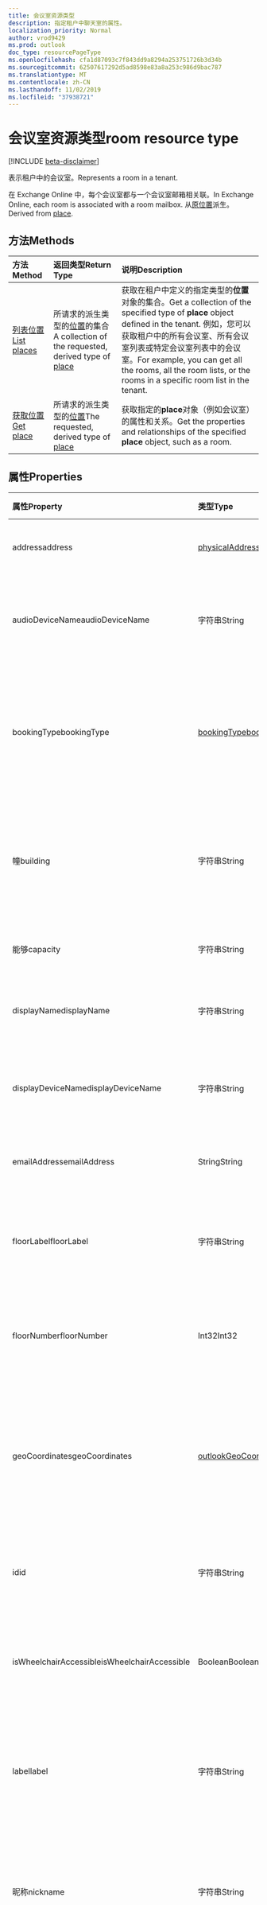 ```yaml
---
title: 会议室资源类型
description: 指定租户中聊天室的属性。
localization_priority: Normal
author: vrod9429
ms.prod: outlook
doc_type: resourcePageType
ms.openlocfilehash: cfa1d87093c7f843dd9a8294a253751726b3d34b
ms.sourcegitcommit: 62507617292d5ad8598e83a8a253c986d9bac787
ms.translationtype: MT
ms.contentlocale: zh-CN
ms.lasthandoff: 11/02/2019
ms.locfileid: "37938721"
---
```

# <a name="room-resource-type"></a><span data-ttu-id="14df3-103">会议室资源类型</span><span class="sxs-lookup"><span data-stu-id="14df3-103">room resource type</span></span>

[!INCLUDE [beta-disclaimer](../../includes/beta-disclaimer.md)]

<span data-ttu-id="14df3-104">表示租户中的会议室。</span><span class="sxs-lookup"><span data-stu-id="14df3-104">Represents a room in a tenant.</span></span> 

<span data-ttu-id="14df3-105">在 Exchange Online 中，每个会议室都与一个会议室邮箱相关联。</span><span class="sxs-lookup"><span data-stu-id="14df3-105">In Exchange Online, each room is associated with a room mailbox.</span></span> <span data-ttu-id="14df3-106">从[原位置](place.md)派生。</span><span class="sxs-lookup"><span data-stu-id="14df3-106">Derived from [place](place.md).</span></span>

## <a name="methods"></a><span data-ttu-id="14df3-107">方法</span><span class="sxs-lookup"><span data-stu-id="14df3-107">Methods</span></span>

| <span data-ttu-id="14df3-108">方法</span><span class="sxs-lookup"><span data-stu-id="14df3-108">Method</span></span>                              | <span data-ttu-id="14df3-109">返回类型</span><span class="sxs-lookup"><span data-stu-id="14df3-109">Return Type</span></span>                  | <span data-ttu-id="14df3-110">说明</span><span class="sxs-lookup"><span data-stu-id="14df3-110">Description</span></span> |
|:------------------------------------|:-----------------------------|:--------|
| [<span data-ttu-id="14df3-111">列表位置</span><span class="sxs-lookup"><span data-stu-id="14df3-111">List places</span></span>](../api/place-list.md) | <span data-ttu-id="14df3-112">所请求的派生类型的[位置](place.md)的集合</span><span class="sxs-lookup"><span data-stu-id="14df3-112">A collection of the requested, derived type of [place](place.md)</span></span> | <span data-ttu-id="14df3-113">获取在租户中定义的指定类型的**位置**对象的集合。</span><span class="sxs-lookup"><span data-stu-id="14df3-113">Get a collection of the specified type of **place** object defined in the tenant.</span></span> <span data-ttu-id="14df3-114">例如，您可以获取租户中的所有会议室、所有会议室列表或特定会议室列表中的会议室。</span><span class="sxs-lookup"><span data-stu-id="14df3-114">For example, you can get all the rooms, all the room lists, or the rooms in a specific room list in the tenant.</span></span> |
| [<span data-ttu-id="14df3-115">获取位置</span><span class="sxs-lookup"><span data-stu-id="14df3-115">Get place</span></span>](../api/place-get.md)    | <span data-ttu-id="14df3-116">所请求的派生类型的[位置](place.md)</span><span class="sxs-lookup"><span data-stu-id="14df3-116">The requested, derived type of [place](place.md)</span></span>            | <span data-ttu-id="14df3-117">获取指定的**place**对象（例如会议室）的属性和关系。</span><span class="sxs-lookup"><span data-stu-id="14df3-117">Get the properties and relationships of the specified **place** object, such as a room.</span></span> |

## <a name="properties"></a><span data-ttu-id="14df3-118">属性</span><span class="sxs-lookup"><span data-stu-id="14df3-118">Properties</span></span>

| <span data-ttu-id="14df3-119">属性</span><span class="sxs-lookup"><span data-stu-id="14df3-119">Property</span></span>               | <span data-ttu-id="14df3-120">类型</span><span class="sxs-lookup"><span data-stu-id="14df3-120">Type</span></span>                                              | <span data-ttu-id="14df3-121">描述</span><span class="sxs-lookup"><span data-stu-id="14df3-121">Description</span></span> |
|:-----------------------|:--------------------------------------------------|:--|
| <span data-ttu-id="14df3-122">address</span><span class="sxs-lookup"><span data-stu-id="14df3-122">address</span></span>                | [<span data-ttu-id="14df3-123">physicalAddress</span><span class="sxs-lookup"><span data-stu-id="14df3-123">physicalAddress</span></span>](physicaladdress.md)             | <span data-ttu-id="14df3-124">会议室的街道地址。</span><span class="sxs-lookup"><span data-stu-id="14df3-124">The street address of the room.</span></span> |
| <span data-ttu-id="14df3-125">audioDeviceName</span><span class="sxs-lookup"><span data-stu-id="14df3-125">audioDeviceName</span></span>        | <span data-ttu-id="14df3-126">字符串</span><span class="sxs-lookup"><span data-stu-id="14df3-126">String</span></span>                                            | <span data-ttu-id="14df3-127">指定会议室中音频设备的名称。</span><span class="sxs-lookup"><span data-stu-id="14df3-127">Specifies the name of the audio device in the room.</span></span> |
| <span data-ttu-id="14df3-128">bookingType</span><span class="sxs-lookup"><span data-stu-id="14df3-128">bookingType</span></span>            | [<span data-ttu-id="14df3-129">bookingType</span><span class="sxs-lookup"><span data-stu-id="14df3-129">bookingType</span></span>](#bookingtype-values)                | <span data-ttu-id="14df3-130">会议室的类型。</span><span class="sxs-lookup"><span data-stu-id="14df3-130">Type of room.</span></span> <span data-ttu-id="14df3-131">可能的值`standard`为和`reserved`。</span><span class="sxs-lookup"><span data-stu-id="14df3-131">Possible values are `standard`, and `reserved`.</span></span> |
| <span data-ttu-id="14df3-132">幢</span><span class="sxs-lookup"><span data-stu-id="14df3-132">building</span></span>               | <span data-ttu-id="14df3-133">字符串</span><span class="sxs-lookup"><span data-stu-id="14df3-133">String</span></span>                                            | <span data-ttu-id="14df3-134">指定聊天室所在的建筑物名称或楼号。</span><span class="sxs-lookup"><span data-stu-id="14df3-134">Specifies the building name or building number that the room is in.</span></span> |
| <span data-ttu-id="14df3-135">能够</span><span class="sxs-lookup"><span data-stu-id="14df3-135">capacity</span></span>               | <span data-ttu-id="14df3-136">字符串</span><span class="sxs-lookup"><span data-stu-id="14df3-136">String</span></span>                                            | <span data-ttu-id="14df3-137">指定会议室的容量。</span><span class="sxs-lookup"><span data-stu-id="14df3-137">Specifies the capacity of the room.</span></span> |
| <span data-ttu-id="14df3-138">displayName</span><span class="sxs-lookup"><span data-stu-id="14df3-138">displayName</span></span>            | <span data-ttu-id="14df3-139">字符串</span><span class="sxs-lookup"><span data-stu-id="14df3-139">String</span></span>                                            | <span data-ttu-id="14df3-140">与聊天室关联的名称。</span><span class="sxs-lookup"><span data-stu-id="14df3-140">The name associated with the room.</span></span> |
| <span data-ttu-id="14df3-141">displayDeviceName</span><span class="sxs-lookup"><span data-stu-id="14df3-141">displayDeviceName</span></span>      | <span data-ttu-id="14df3-142">字符串</span><span class="sxs-lookup"><span data-stu-id="14df3-142">String</span></span>                                            | <span data-ttu-id="14df3-143">指定聊天室中显示设备的名称。</span><span class="sxs-lookup"><span data-stu-id="14df3-143">Specifies the name of the display device in the room.</span></span> |
| <span data-ttu-id="14df3-144">emailAddress</span><span class="sxs-lookup"><span data-stu-id="14df3-144">emailAddress</span></span>           | <span data-ttu-id="14df3-145">String</span><span class="sxs-lookup"><span data-stu-id="14df3-145">String</span></span>                                            | <span data-ttu-id="14df3-146">聊天室的电子邮件地址。</span><span class="sxs-lookup"><span data-stu-id="14df3-146">Email address of the room.</span></span> |
| <span data-ttu-id="14df3-147">floorLabel</span><span class="sxs-lookup"><span data-stu-id="14df3-147">floorLabel</span></span>             | <span data-ttu-id="14df3-148">字符串</span><span class="sxs-lookup"><span data-stu-id="14df3-148">String</span></span>                                            | <span data-ttu-id="14df3-149">指定基底的描述性标签，例如 P。</span><span class="sxs-lookup"><span data-stu-id="14df3-149">Specifies a descriptive label for the floor, for example, P.</span></span> |
| <span data-ttu-id="14df3-150">floorNumber</span><span class="sxs-lookup"><span data-stu-id="14df3-150">floorNumber</span></span>            | <span data-ttu-id="14df3-151">Int32</span><span class="sxs-lookup"><span data-stu-id="14df3-151">Int32</span></span>                                             | <span data-ttu-id="14df3-152">指定会议室所在的楼层号。</span><span class="sxs-lookup"><span data-stu-id="14df3-152">Specifies the floor number that the room is on.</span></span> |
| <span data-ttu-id="14df3-153">geoCoordinates</span><span class="sxs-lookup"><span data-stu-id="14df3-153">geoCoordinates</span></span>         | [<span data-ttu-id="14df3-154">outlookGeoCoordinates</span><span class="sxs-lookup"><span data-stu-id="14df3-154">outlookGeoCoordinates</span></span>](outlookgeocoordinates.md) | <span data-ttu-id="14df3-155">指定纬度、经度和（可选）海拔坐标中的会议室位置。</span><span class="sxs-lookup"><span data-stu-id="14df3-155">Specifies the room location in latitude, longitude and optionally, altitude coordinates.</span></span> |
| <span data-ttu-id="14df3-156">id</span><span class="sxs-lookup"><span data-stu-id="14df3-156">id</span></span>                     | <span data-ttu-id="14df3-157">字符串</span><span class="sxs-lookup"><span data-stu-id="14df3-157">String</span></span>                                            | <span data-ttu-id="14df3-158">聊天室的唯一标识符。</span><span class="sxs-lookup"><span data-stu-id="14df3-158">Unique identifier for the room.</span></span> <span data-ttu-id="14df3-159">只读。</span><span class="sxs-lookup"><span data-stu-id="14df3-159">Read-only.</span></span> |
| <span data-ttu-id="14df3-160">isWheelchairAccessible</span><span class="sxs-lookup"><span data-stu-id="14df3-160">isWheelchairAccessible</span></span> | <span data-ttu-id="14df3-161">Boolean</span><span class="sxs-lookup"><span data-stu-id="14df3-161">Boolean</span></span>                                           | <span data-ttu-id="14df3-162">指定会议室是否 wheelchair 可访问。</span><span class="sxs-lookup"><span data-stu-id="14df3-162">Specifies whether the room is wheelchair accessible.</span></span> |
| <span data-ttu-id="14df3-163">label</span><span class="sxs-lookup"><span data-stu-id="14df3-163">label</span></span>                  | <span data-ttu-id="14df3-164">字符串</span><span class="sxs-lookup"><span data-stu-id="14df3-164">String</span></span>                                            | <span data-ttu-id="14df3-165">指定聊天室的描述性标签，例如数字或名称。</span><span class="sxs-lookup"><span data-stu-id="14df3-165">Specifies a descriptive label for the room, for example, a number or name.</span></span> |
| <span data-ttu-id="14df3-166">昵称</span><span class="sxs-lookup"><span data-stu-id="14df3-166">nickname</span></span>               | <span data-ttu-id="14df3-167">字符串</span><span class="sxs-lookup"><span data-stu-id="14df3-167">String</span></span>                                            | <span data-ttu-id="14df3-168">指定聊天室的昵称，例如 "会议室"。</span><span class="sxs-lookup"><span data-stu-id="14df3-168">Specifies a nickname for the room, for example, "conf room".</span></span> |
| <span data-ttu-id="14df3-169">phone</span><span class="sxs-lookup"><span data-stu-id="14df3-169">phone</span></span>                  | <span data-ttu-id="14df3-170">字符串</span><span class="sxs-lookup"><span data-stu-id="14df3-170">String</span></span>                                            | <span data-ttu-id="14df3-171">会议室的电话号码。</span><span class="sxs-lookup"><span data-stu-id="14df3-171">The phone number of the room.</span></span> |
| <span data-ttu-id="14df3-172">标记</span><span class="sxs-lookup"><span data-stu-id="14df3-172">tags</span></span>                   | <span data-ttu-id="14df3-173">String collection</span><span class="sxs-lookup"><span data-stu-id="14df3-173">String collection</span></span>                                 | <span data-ttu-id="14df3-174">指定会议室的其他功能，例如，视图类型或家具类型等详细信息。</span><span class="sxs-lookup"><span data-stu-id="14df3-174">Specifies additional features of the room, for example, details like the type of view or furniture type.</span></span> |
| <span data-ttu-id="14df3-175">videoDeviceName</span><span class="sxs-lookup"><span data-stu-id="14df3-175">videoDeviceName</span></span>        | <span data-ttu-id="14df3-176">字符串</span><span class="sxs-lookup"><span data-stu-id="14df3-176">String</span></span>                                            | <span data-ttu-id="14df3-177">指定聊天室中视频设备的名称。</span><span class="sxs-lookup"><span data-stu-id="14df3-177">Specifies the name of the video device in the room.</span></span> |

### <a name="bookingtype-values"></a><span data-ttu-id="14df3-178">bookingType 值</span><span class="sxs-lookup"><span data-stu-id="14df3-178">bookingType values</span></span>

| <span data-ttu-id="14df3-179">值</span><span class="sxs-lookup"><span data-stu-id="14df3-179">Value</span></span>    | <span data-ttu-id="14df3-180">说明</span><span class="sxs-lookup"><span data-stu-id="14df3-180">Description</span></span>                                               |
|:---------|:----------------------------------------------------------|
| <span data-ttu-id="14df3-181">普通</span><span class="sxs-lookup"><span data-stu-id="14df3-181">standard</span></span> | <span data-ttu-id="14df3-182">可以根据此 cmdlet 中的其他设置保留该会议室。</span><span class="sxs-lookup"><span data-stu-id="14df3-182">The room can be reserved based on the other settings in this cmdlet.</span></span> <span data-ttu-id="14df3-183">所有者、作者和网站所有者仍可以访问此项目。</span><span class="sxs-lookup"><span data-stu-id="14df3-183">This is the default value.</span></span> |
| <span data-ttu-id="14df3-184">保留</span><span class="sxs-lookup"><span data-stu-id="14df3-184">reserved</span></span> | <span data-ttu-id="14df3-185">会议室仅在首次推出时才可用。</span><span class="sxs-lookup"><span data-stu-id="14df3-185">The room is available only on a first come, first served basis.</span></span> <span data-ttu-id="14df3-186">无法保留。</span><span class="sxs-lookup"><span data-stu-id="14df3-186">It cannot be reserved.</span></span>|

## <a name="relationships"></a><span data-ttu-id="14df3-187">关系</span><span class="sxs-lookup"><span data-stu-id="14df3-187">Relationships</span></span>

<span data-ttu-id="14df3-188">无。</span><span class="sxs-lookup"><span data-stu-id="14df3-188">None.</span></span>

## <a name="json-representation"></a><span data-ttu-id="14df3-189">JSON 表示形式</span><span class="sxs-lookup"><span data-stu-id="14df3-189">JSON representation</span></span>

<span data-ttu-id="14df3-190">下面是资源的 JSON 表示形式。</span><span class="sxs-lookup"><span data-stu-id="14df3-190">The following is a JSON representation of the resource.</span></span>

<!-- {
  "blockType": "resource",
  "optionalProperties": [

  ],
  "@odata.type": "microsoft.graph.room",
  "baseType": ""
}-->

```json
{
  "address": {"@odata.type": "microsoft.graph.physicalAddress"},
  "audioDeviceName": "String",
  "bookingType": "String",
  "building": "String",
  "capacity": "String",
  "displayName": "String",
  "displayDeviceName": "String",
  "emailAddress": "String",
  "floorLabel": "String",
  "floorNumber": 1024,
  "geoCoordinates": {"@odata.type": "microsoft.graph.outlookGeoCoordinates"},
  "id": "String (identifier)",
  "isWheelchairAccessible": true,
  "label": "String",
  "nickname": "String",
  "phone": "String",
  "tags": ["String"],
  "videoDeviceName": "String"
}
```

<!-- uuid: 16cd6b66-4b1a-43a1-adaf-3a886856ed98
2019-02-04 14:57:30 UTC -->
<!-- {
  "type": "#page.annotation",
  "description": "room resource",
  "keywords": "",
  "section": "documentation",
  "tocPath": ""
}-->
